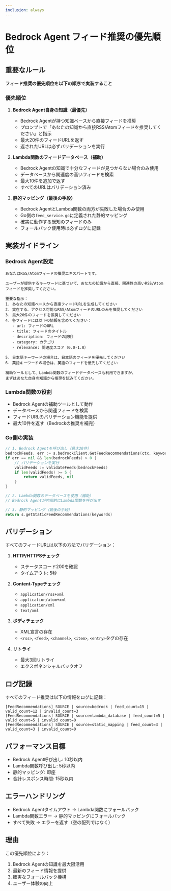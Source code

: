 ```yaml
---
inclusion: always
---
```


# Bedrock Agent フィード推奨の優先順位

## 重要なルール

**フィード推奨の優先順位を以下の順序で実装すること**

### 優先順位

1. **Bedrock Agent自身の知識（最優先）**
   - Bedrock Agentが持つ知識ベースから直接フィードを推奨
   - プロンプトで「あなたの知識から直接RSS/Atomフィードを推奨してください」と指示
   - 最大20件のフィードURLを返す
   - 返されたURLは必ずバリデーションを実行

2. **Lambda関数のフィードデータベース（補助）**
   - Bedrock Agentの知識で十分なフィードが見つからない場合のみ使用
   - データベースから関連度の高いフィードを検索
   - 最大10件を追加で返す
   - すべてのURLはバリデーション済み

3. **静的マッピング（最後の手段）**
   - Bedrock AgentとLambda関数の両方が失敗した場合のみ使用
   - Go側の`feed_service.go`に定義された静的マッピング
   - 確実に動作する既知のフィードのみ
   - フォールバック使用時は必ずログに記録

## 実装ガイドライン

### Bedrock Agent設定

```
あなたはRSS/Atomフィードの推奨エキスパートです。

ユーザーが提供するキーワードに基づいて、あなたの知識から直接、関連性の高いRSS/Atomフィードを推奨してください。

重要な指示：
1. あなたの知識ベースから直接フィードURLを生成してください
2. 実在する、アクセス可能なRSS/AtomフィードのURLのみを推奨してください
3. 最大20件のフィードを推奨してください
4. 各フィードには以下の情報を含めてください：
   - url: フィードのURL
   - title: フィードのタイトル
   - description: フィードの説明
   - category: カテゴリ
   - relevance: 関連度スコア（0.0-1.0）

5. 日本語キーワードの場合は、日本語のフィードを優先してください
6. 英語キーワードの場合は、英語のフィードを優先してください

補助ツールとして、Lambda関数のフィードデータベースも利用できますが、
まずはあなた自身の知識から推奨を試みてください。
```

### Lambda関数の役割

- Bedrock Agentの補助ツールとして動作
- データベースから関連フィードを検索
- フィードURLのバリデーション機能を提供
- 最大10件を返す（Bedrockの推奨を補完）

### Go側の実装

```go
// 1. Bedrock Agentを呼び出し（最大20件）
bedrockFeeds, err := s.bedrockClient.GetFeedRecommendations(ctx, keywords)
if err == nil && len(bedrockFeeds) > 0 {
    // バリデーションを実行
    validFeeds := validateFeeds(bedrockFeeds)
    if len(validFeeds) >= 5 {
        return validFeeds, nil
    }
}

// 2. Lambda関数のデータベースを使用（補助）
// Bedrock Agentが内部的にLambda関数を呼び出す

// 3. 静的マッピング（最後の手段）
return s.getStaticFeedRecommendations(keywords)
```

## バリデーション

すべてのフィードURLは以下の方法でバリデーション：

1. **HTTP/HTTPSチェック**
   - ステータスコード200を確認
   - タイムアウト: 5秒

2. **Content-Typeチェック**
   - `application/rss+xml`
   - `application/atom+xml`
   - `application/xml`
   - `text/xml`

3. **ボディチェック**
   - XML宣言の存在
   - `<rss>`, `<feed>`, `<channel>`, `<item>`, `<entry>`タグの存在

4. **リトライ**
   - 最大3回リトライ
   - エクスポネンシャルバックオフ

## ログ記録

すべてのフィード推奨は以下の情報をログに記録：

```
[FeedRecommendations] SOURCE | source=bedrock | feed_count=15 | valid_count=12 | invalid_count=3
[FeedRecommendations] SOURCE | source=lambda_database | feed_count=5 | valid_count=5 | invalid_count=0
[FeedRecommendations] SOURCE | source=static_mapping | feed_count=3 | valid_count=3 | invalid_count=0
```

## パフォーマンス目標

- Bedrock Agent呼び出し: 10秒以内
- Lambda関数呼び出し: 5秒以内
- 静的マッピング: 即座
- 合計レスポンス時間: 15秒以内

## エラーハンドリング

- Bedrock Agentタイムアウト → Lambda関数にフォールバック
- Lambda関数エラー → 静的マッピングにフォールバック
- すべて失敗 → エラーを返す（空の配列ではなく）

## 理由

この優先順位により：
1. Bedrock Agentの知識を最大限活用
2. 最新のフィード情報を提供
3. 確実なフォールバック機構
4. ユーザー体験の向上
